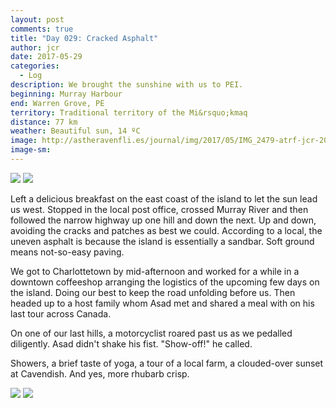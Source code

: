 ```yaml
---
layout: post
comments: true
title: "Day 029: Cracked Asphalt"
author: jcr
date: 2017-05-29
categories:
  - Log
description: We brought the sunshine with us to PEI.
beginning: Murray Harbour
end: Warren Grove, PE
territory: Traditional territory of the Mi&rsquo;kmaq 
distance: 77 km
weather: Beautiful sun, 14 ºC
image: http://astheravenfli.es/journal/img/2017/05/IMG_2479-atrf-jcr-2000-web.jpg
image-sm:
---
```


<img src="http://astheravenfli.es/journal/img/2017/05/IMG_2492-atrf-jcr-2000-web.jpg"> 

<img src="http://astheravenfli.es/journal/img/2017/05/IMG_2484-atrf-jcr-2000-web.jpg"> 

Left a delicious breakfast on the east coast of the island to let the sun lead us west. Stopped in the local post office, crossed Murray River and then followed the narrow highway up one hill and down the next. Up and down, avoiding the cracks and patches as best we could. According to a local, the uneven asphalt is because the island is essentially a sandbar. Soft ground means not-so-easy paving.

We got to Charlottetown by mid-afternoon and worked for a while in a downtown coffeeshop arranging the logistics of the upcoming few days on the island. Doing our best to keep the road unfolding before us. Then headed up to a host family whom Asad met and shared a meal with on his last tour across Canada.

On one of our last hills, a motorcyclist roared past us as we pedalled diligently. Asad didn't shake his fist. "Show-off!" he called.

Showers, a brief taste of yoga, a tour of a local farm, a clouded-over sunset at Cavendish. And yes, more rhubarb crisp.

<img src="http://astheravenfli.es/journal/img/2017/05/IMG_2504-atrf-jcr-2000-web.jpg"> 

<img src="http://astheravenfli.es/journal/img/2017/05/IMG_2526-atrf-jcr-2000-web.jpg"> 
